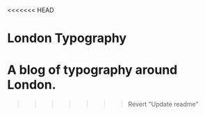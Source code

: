 <<<<<<< HEAD
# London Typography

A blog of typography around London.
=======
>>>>>>> Revert "Update readme"
